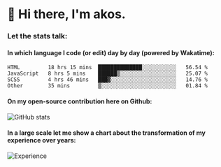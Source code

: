 # 👋 Hi there, I'm akos. 


### Let the stats talk:


#### In which language I code (or edit) day by day (powered by Wakatime): 

<!--START_SECTION:waka-->

```text
HTML         18 hrs 15 mins  ██████████████░░░░░░░░░░░   56.54 %
JavaScript   8 hrs 5 mins    ██████▒░░░░░░░░░░░░░░░░░░   25.07 %
SCSS         4 hrs 46 mins   ███▓░░░░░░░░░░░░░░░░░░░░░   14.76 %
Other        35 mins         ▒░░░░░░░░░░░░░░░░░░░░░░░░   01.84 %
```

<!--END_SECTION:waka-->

#### On my open-source contribution here on Github:
 
![GitHub stats](https://github-readme-stats.vercel.app/api?username=akosbalasko)

#### In a large scale let me show a chart about the transformation of my experience over years:   

![Experience](https://cr-skills-chart-widget.azurewebsites.net/api/api?username=akosbalasko)
